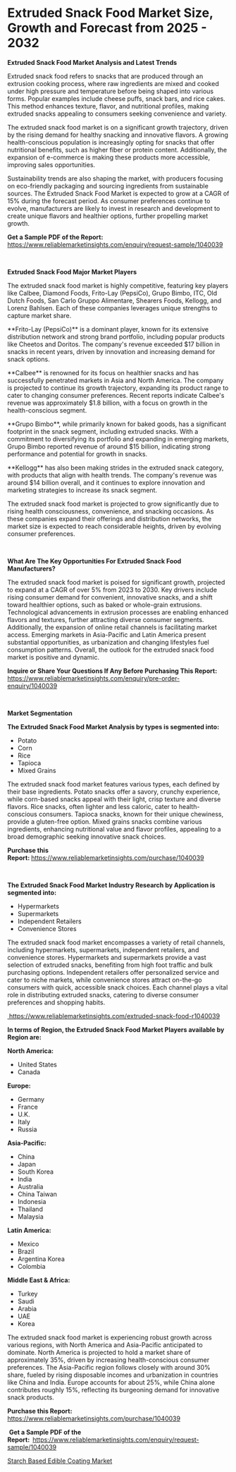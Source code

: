 <p><h1>Extruded Snack Food Market Size, Growth and Forecast from 2025 - 2032</h1></p><p><strong>Extruded Snack Food Market Analysis and Latest Trends</strong></p>
<p><p>Extruded snack food refers to snacks that are produced through an extrusion cooking process, where raw ingredients are mixed and cooked under high pressure and temperature before being shaped into various forms. Popular examples include cheese puffs, snack bars, and rice cakes. This method enhances texture, flavor, and nutritional profiles, making extruded snacks appealing to consumers seeking convenience and variety.</p><p>The extruded snack food market is on a significant growth trajectory, driven by the rising demand for healthy snacking and innovative flavors. A growing health-conscious population is increasingly opting for snacks that offer nutritional benefits, such as higher fiber or protein content. Additionally, the expansion of e-commerce is making these products more accessible, improving sales opportunities.</p><p>Sustainability trends are also shaping the market, with producers focusing on eco-friendly packaging and sourcing ingredients from sustainable sources. The Extruded Snack Food Market is expected to grow at a CAGR of 15% during the forecast period. As consumer preferences continue to evolve, manufacturers are likely to invest in research and development to create unique flavors and healthier options, further propelling market growth.</p></p>
<p><strong>Get a Sample PDF of the Report:&nbsp;</strong> <a href="https://www.reliablemarketinsights.com/enquiry/request-sample/1040039?utm_campaign=2261&utm_medium=2&utm_source=Github&utm_content=ia&utm_term=14022025&utm_id=extruded-snack-food">https://www.reliablemarketinsights.com/enquiry/request-sample/1040039</a></p>
<p>&nbsp;</p>
<p><strong>Extruded Snack Food Major Market Players</strong></p>
<p><p>The extruded snack food market is highly competitive, featuring key players like Calbee, Diamond Foods, Frito-Lay (PepsiCo), Grupo Bimbo, ITC, Old Dutch Foods, San Carlo Gruppo Alimentare, Shearers Foods, Kellogg, and Lorenz Bahlsen. Each of these companies leverages unique strengths to capture market share.</p><p>**Frito-Lay (PepsiCo)** is a dominant player, known for its extensive distribution network and strong brand portfolio, including popular products like Cheetos and Doritos. The company's revenue exceeded $17 billion in snacks in recent years, driven by innovation and increasing demand for snack options.</p><p>**Calbee** is renowned for its focus on healthier snacks and has successfully penetrated markets in Asia and North America. The company is projected to continue its growth trajectory, expanding its product range to cater to changing consumer preferences. Recent reports indicate Calbee's revenue was approximately $1.8 billion, with a focus on growth in the health-conscious segment.</p><p>**Grupo Bimbo**, while primarily known for baked goods, has a significant footprint in the snack segment, including extruded snacks. With a commitment to diversifying its portfolio and expanding in emerging markets, Grupo Bimbo reported revenue of around $15 billion, indicating strong performance and potential for growth in snacks.</p><p>**Kellogg** has also been making strides in the extruded snack category, with products that align with health trends. The company's revenue was around $14 billion overall, and it continues to explore innovation and marketing strategies to increase its snack segment.</p><p>The extruded snack food market is projected to grow significantly due to rising health consciousness, convenience, and snacking occasions. As these companies expand their offerings and distribution networks, the market size is expected to reach considerable heights, driven by evolving consumer preferences.</p></p>
<p>&nbsp;</p>
<p><strong>What Are The Key Opportunities For Extruded Snack Food Manufacturers?</strong></p>
<p><p>The extruded snack food market is poised for significant growth, projected to expand at a CAGR of over 5% from 2023 to 2030. Key drivers include rising consumer demand for convenient, innovative snacks, and a shift toward healthier options, such as baked or whole-grain extrusions. Technological advancements in extrusion processes are enabling enhanced flavors and textures, further attracting diverse consumer segments. Additionally, the expansion of online retail channels is facilitating market access. Emerging markets in Asia-Pacific and Latin America present substantial opportunities, as urbanization and changing lifestyles fuel consumption patterns. Overall, the outlook for the extruded snack food market is positive and dynamic.</p></p>
<p><strong>Inquire or Share Your Questions If Any Before Purchasing This Report:</strong> <a href="https://www.reliablemarketinsights.com/enquiry/pre-order-enquiry/1040039?utm_campaign=2261&utm_medium=2&utm_source=Github&utm_content=ia&utm_term=14022025&utm_id=extruded-snack-food">https://www.reliablemarketinsights.com/enquiry/pre-order-enquiry/1040039</a></p>
<p>&nbsp;</p>
<p><strong>Market Segmentation</strong></p>
<p><strong>The Extruded Snack Food Market Analysis by types is segmented into:</strong></p>
<p><ul><li>Potato</li><li>Corn</li><li>Rice</li><li>Tapioca</li><li>Mixed Grains</li></ul></p>
<p><p>The extruded snack food market features various types, each defined by their base ingredients. Potato snacks offer a savory, crunchy experience, while corn-based snacks appeal with their light, crisp texture and diverse flavors. Rice snacks, often lighter and less caloric, cater to health-conscious consumers. Tapioca snacks, known for their unique chewiness, provide a gluten-free option. Mixed grains snacks combine various ingredients, enhancing nutritional value and flavor profiles, appealing to a broad demographic seeking innovative snack choices.</p></p>
<p><strong>Purchase this Report:&nbsp;</strong><a href="https://www.reliablemarketinsights.com/purchase/1040039?utm_campaign=2261&utm_medium=2&utm_source=Github&utm_content=ia&utm_term=14022025&utm_id=extruded-snack-food">https://www.reliablemarketinsights.com/purchase/1040039</a></p>
<p>&nbsp;</p>
<p><strong>The Extruded Snack Food Market Industry Research by Application is segmented into:</strong></p>
<p><ul><li>Hypermarkets</li><li>Supermarkets</li><li>Independent Retailers</li><li>Convenience Stores</li></ul></p>
<p><p>The extruded snack food market encompasses a variety of retail channels, including hypermarkets, supermarkets, independent retailers, and convenience stores. Hypermarkets and supermarkets provide a vast selection of extruded snacks, benefiting from high foot traffic and bulk purchasing options. Independent retailers offer personalized service and cater to niche markets, while convenience stores attract on-the-go consumers with quick, accessible snack choices. Each channel plays a vital role in distributing extruded snacks, catering to diverse consumer preferences and shopping habits.</p></p>
<p><a href="https://www.reliablemarketinsights.com/extruded-snack-food-r1040039?utm_campaign=2261&utm_medium=2&utm_source=Github&utm_content=ia&utm_term=14022025&utm_id=extruded-snack-food">&nbsp;https://www.reliablemarketinsights.com/extruded-snack-food-r1040039</a></p>
<p><strong>In terms of Region, the Extruded Snack Food Market Players available by Region are:</strong></p>
<p>
    <p> <strong> North America: </strong>
        <ul>
            <li>United States</li>
            <li>Canada</li>
        </ul>
        </p> 
    <p> <strong> Europe: </strong>
        <ul>
            <li>Germany</li>
            <li>France</li>
            <li>U.K.</li>
            <li>Italy</li>
            <li>Russia</li>
        </ul>
        </p> 
    <p> <strong> Asia-Pacific: </strong>
        <ul>
            <li>China</li>
            <li>Japan</li>
            <li>South Korea</li>
            <li>India</li>
            <li>Australia</li>
            <li>China Taiwan</li>
            <li>Indonesia</li>
            <li>Thailand</li>
            <li>Malaysia</li>
        </ul>
        </p> 
    <p> <strong> Latin America: </strong>
        <ul>
            <li>Mexico</li>
            <li>Brazil</li>
            <li>Argentina Korea</li>
            <li>Colombia</li>
        </ul>
        </p> 
    <p> <strong> Middle East & Africa: </strong>
        <ul>
            <li>Turkey</li>
            <li>Saudi</li>
            <li>Arabia</li>
            <li>UAE</li>
            <li>Korea</li>
        </ul>
    </p>
    </p>
<p><p>The extruded snack food market is experiencing robust growth across various regions, with North America and Asia-Pacific anticipated to dominate. North America is projected to hold a market share of approximately 35%, driven by increasing health-conscious consumer preferences. The Asia-Pacific region follows closely with around 30% share, fueled by rising disposable incomes and urbanization in countries like China and India. Europe accounts for about 25%, while China alone contributes roughly 15%, reflecting its burgeoning demand for innovative snack products.</p></p>
<p><strong>Purchase this Report: </strong><a href="https://www.reliablemarketinsights.com/purchase/1040039?utm_campaign=2261&utm_medium=2&utm_source=Github&utm_content=ia&utm_term=14022025&utm_id=extruded-snack-food">https://www.reliablemarketinsights.com/purchase/1040039</a></p>
<p>&nbsp;<strong>Get a Sample PDF of the Report:&nbsp;&nbsp;</strong><a href="https://www.reliablemarketinsights.com/enquiry/request-sample/1040039?utm_campaign=2261&utm_medium=2&utm_source=Github&utm_content=ia&utm_term=14022025&utm_id=extruded-snack-food">https://www.reliablemarketinsights.com/enquiry/request-sample/1040039</a></p>
<p><strong></strong></p>
<p><p><a href="https://github.com/manesros8/Market-Research-Report-List-1/blob/main/starch-based-edible-coating-market.md?utm_campaign=2261&utm_medium=2&utm_source=Github&utm_content=ia&utm_term=14022025&utm_id=extruded-snack-food">Starch Based Edible Coating Market</a></p></p>